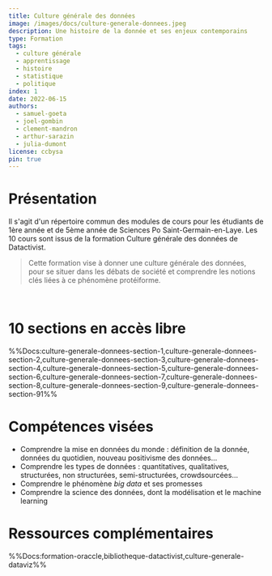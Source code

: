 ```yaml
---
title: Culture générale des données
image: /images/docs/culture-generale-donnees.jpeg
description: Une histoire de la donnée et ses enjeux contemporains
type: Formation
tags:
  - culture générale
  - apprentissage
  - histoire
  - statistique
  - politique
index: 1
date: 2022-06-15
authors:
  - samuel-goeta
  - joel-gombin
  - clement-mandron
  - arthur-sarazin
  - julia-dumont
license: ccbysa
pin: true
---
```


# Présentation

Il s'agit d'un répertoire commun des modules de cours pour les étudiants de 1ère année et de 5ème année de Sciences Po Saint-Germain-en-Laye. Les 10 cours sont issus de la formation Culture générale des données de Datactivist.

> Cette formation vise à donner une culture générale des données, pour se situer dans les débats de société et comprendre les notions clés liées à ce phénomène protéiforme.

</br>

# 10 sections en accès libre

%%Docs:culture-generale-donnees-section-1,culture-generale-donnees-section-2,culture-generale-donnees-section-3,culture-generale-donnees-section-4,culture-generale-donnees-section-5,culture-generale-donnees-section-6,culture-generale-donnees-section-7,culture-generale-donnees-section-8,culture-generale-donnees-section-9,culture-generale-donnees-section-91%%

# Compétences visées

* Comprendre la mise en données du monde : définition de la donnée, données du quotidien, nouveau positivisme des données…
* Comprendre les types de données : quantitatives, qualitatives, structurées, non structurées, semi-structurées, crowdsourcées…
* Comprendre le phénomène *big data* et ses promesses
* Comprendre la science des données, dont la modélisation et le machine learning

# Ressources complémentaires

%%Docs:formation-oraccle,bibliotheque-datactivist,culture-generale-dataviz%%